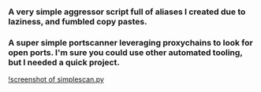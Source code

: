### A very simple aggressor script full of aliases I created due to laziness, and fumbled copy pastes.
### A super simple portscanner leveraging proxychains to look for open ports.  I'm sure you could use other automated tooling, but I needed a quick project.
[!screenshot of simplescan.py](https://github.com/mikey-p-codes/Red-Team-n00b/blob/main/notes-sample.png?raw=True)
